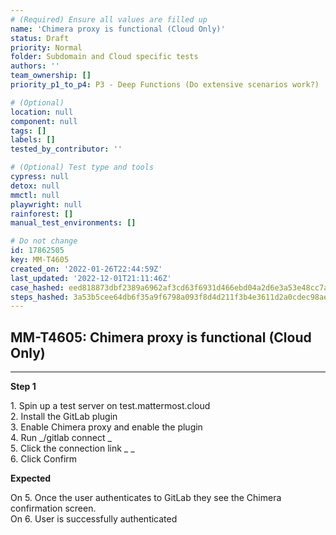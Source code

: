 ```yaml
---
# (Required) Ensure all values are filled up
name: 'Chimera proxy is functional (Cloud Only)'
status: Draft
priority: Normal
folder: Subdomain and Cloud specific tests
authors: ''
team_ownership: []
priority_p1_to_p4: P3 - Deep Functions (Do extensive scenarios work?)

# (Optional)
location: null
component: null
tags: []
labels: []
tested_by_contributor: ''

# (Optional) Test type and tools
cypress: null
detox: null
mmctl: null
playwright: null
rainforest: []
manual_test_environments: []

# Do not change
id: 17862505
key: MM-T4605
created_on: '2022-01-26T22:44:59Z'
last_updated: '2022-12-01T21:11:46Z'
case_hashed: eed818873dbf2389a6962af3cd63f6931d466ebd04a2d6e3a53e48cc7aae20f5ca5d47d0eb653dca30ca53a20c50ac78
steps_hashed: 3a53b5cee64db6f35a9f6798a093f8d4d211f3b4e3611d2a0cdec98ae4ef4d5d174a564b3a6c8e7d76d50731898cbe93
---
```


<!-- (Auto-generated) Based on frontmatter's "key" and "name" -->

## MM-T4605: Chimera proxy is functional (Cloud Only)

---

**Step 1**

1\. Spin up a test server on test.mattermost.cloud\
2\. Install the GitLab plugin\
3\. Enable Chimera proxy and enable the plugin\
4\. Run \_/gitlab connect \_\
5\. Click the connection link \_ \_\
6\. Click Confirm

**Expected**

On 5. Once the user authenticates to GitLab they see the Chimera confirmation screen.\
On 6. User is successfully authenticated
